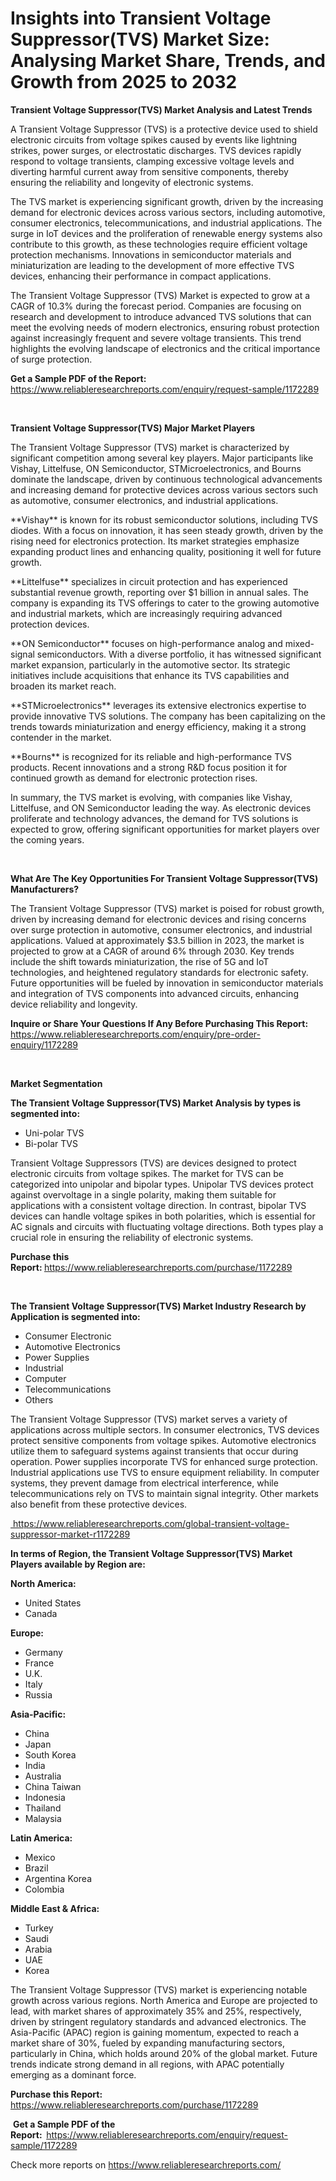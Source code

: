 <p><h1>Insights into Transient Voltage Suppressor(TVS) Market Size: Analysing Market Share, Trends, and Growth from 2025 to 2032</h1></p><p><strong>Transient Voltage Suppressor(TVS) Market Analysis and Latest Trends</strong></p>
<p><p>A Transient Voltage Suppressor (TVS) is a protective device used to shield electronic circuits from voltage spikes caused by events like lightning strikes, power surges, or electrostatic discharges. TVS devices rapidly respond to voltage transients, clamping excessive voltage levels and diverting harmful current away from sensitive components, thereby ensuring the reliability and longevity of electronic systems.</p><p>The TVS market is experiencing significant growth, driven by the increasing demand for electronic devices across various sectors, including automotive, consumer electronics, telecommunications, and industrial applications. The surge in IoT devices and the proliferation of renewable energy systems also contribute to this growth, as these technologies require efficient voltage protection mechanisms. Innovations in semiconductor materials and miniaturization are leading to the development of more effective TVS devices, enhancing their performance in compact applications.</p><p>The Transient Voltage Suppressor (TVS) Market is expected to grow at a CAGR of 10.3% during the forecast period. Companies are focusing on research and development to introduce advanced TVS solutions that can meet the evolving needs of modern electronics, ensuring robust protection against increasingly frequent and severe voltage transients. This trend highlights the evolving landscape of electronics and the critical importance of surge protection.</p></p>
<p><strong>Get a Sample PDF of the Report:&nbsp;</strong> <a href="https://www.reliableresearchreports.com/enquiry/request-sample/1172289?utm_campaign=2413&utm_medium=2&utm_source=Github&utm_content=ia&utm_term=13022025&utm_id=transient-voltage-suppressortvs">https://www.reliableresearchreports.com/enquiry/request-sample/1172289</a></p>
<p>&nbsp;</p>
<p><strong>Transient Voltage Suppressor(TVS) Major Market Players</strong></p>
<p><p>The Transient Voltage Suppressor (TVS) market is characterized by significant competition among several key players. Major participants like Vishay, Littelfuse, ON Semiconductor, STMicroelectronics, and Bourns dominate the landscape, driven by continuous technological advancements and increasing demand for protective devices across various sectors such as automotive, consumer electronics, and industrial applications.</p><p>**Vishay** is known for its robust semiconductor solutions, including TVS diodes. With a focus on innovation, it has seen steady growth, driven by the rising need for electronics protection. Its market strategies emphasize expanding product lines and enhancing quality, positioning it well for future growth.</p><p>**Littelfuse** specializes in circuit protection and has experienced substantial revenue growth, reporting over $1 billion in annual sales. The company is expanding its TVS offerings to cater to the growing automotive and industrial markets, which are increasingly requiring advanced protection devices.</p><p>**ON Semiconductor** focuses on high-performance analog and mixed-signal semiconductors. With a diverse portfolio, it has witnessed significant market expansion, particularly in the automotive sector. Its strategic initiatives include acquisitions that enhance its TVS capabilities and broaden its market reach.</p><p>**STMicroelectronics** leverages its extensive electronics expertise to provide innovative TVS solutions. The company has been capitalizing on the trends towards miniaturization and energy efficiency, making it a strong contender in the market.</p><p>**Bourns** is recognized for its reliable and high-performance TVS products. Recent innovations and a strong R&D focus position it for continued growth as demand for electronic protection rises.</p><p>In summary, the TVS market is evolving, with companies like Vishay, Littelfuse, and ON Semiconductor leading the way. As electronic devices proliferate and technology advances, the demand for TVS solutions is expected to grow, offering significant opportunities for market players over the coming years.</p></p>
<p>&nbsp;</p>
<p><strong>What Are The Key Opportunities For Transient Voltage Suppressor(TVS) Manufacturers?</strong></p>
<p><p>The Transient Voltage Suppressor (TVS) market is poised for robust growth, driven by increasing demand for electronic devices and rising concerns over surge protection in automotive, consumer electronics, and industrial applications. Valued at approximately $3.5 billion in 2023, the market is projected to grow at a CAGR of around 6% through 2030. Key trends include the shift towards miniaturization, the rise of 5G and IoT technologies, and heightened regulatory standards for electronic safety. Future opportunities will be fueled by innovation in semiconductor materials and integration of TVS components into advanced circuits, enhancing device reliability and longevity.</p></p>
<p><strong>Inquire or Share Your Questions If Any Before Purchasing This Report:</strong> <a href="https://www.reliableresearchreports.com/enquiry/pre-order-enquiry/1172289?utm_campaign=2413&utm_medium=2&utm_source=Github&utm_content=ia&utm_term=13022025&utm_id=transient-voltage-suppressortvs">https://www.reliableresearchreports.com/enquiry/pre-order-enquiry/1172289</a></p>
<p>&nbsp;</p>
<p><strong>Market Segmentation</strong></p>
<p><strong>The Transient Voltage Suppressor(TVS) Market Analysis by types is segmented into:</strong></p>
<p><ul><li>Uni-polar TVS</li><li>Bi-polar TVS</li></ul></p>
<p><p>Transient Voltage Suppressors (TVS) are devices designed to protect electronic circuits from voltage spikes. The market for TVS can be categorized into unipolar and bipolar types. Unipolar TVS devices protect against overvoltage in a single polarity, making them suitable for applications with a consistent voltage direction. In contrast, bipolar TVS devices can handle voltage spikes in both polarities, which is essential for AC signals and circuits with fluctuating voltage directions. Both types play a crucial role in ensuring the reliability of electronic systems.</p></p>
<p><strong>Purchase this Report:&nbsp;</strong><a href="https://www.reliableresearchreports.com/purchase/1172289?utm_campaign=2413&utm_medium=2&utm_source=Github&utm_content=ia&utm_term=13022025&utm_id=transient-voltage-suppressortvs">https://www.reliableresearchreports.com/purchase/1172289</a></p>
<p>&nbsp;</p>
<p><strong>The Transient Voltage Suppressor(TVS) Market Industry Research by Application is segmented into:</strong></p>
<p><ul><li>Consumer Electronic</li><li>Automotive Electronics</li><li>Power Supplies</li><li>Industrial</li><li>Computer</li><li>Telecommunications</li><li>Others</li></ul></p>
<p><p>The Transient Voltage Suppressor (TVS) market serves a variety of applications across multiple sectors. In consumer electronics, TVS devices protect sensitive components from voltage spikes. Automotive electronics utilize them to safeguard systems against transients that occur during operation. Power supplies incorporate TVS for enhanced surge protection. Industrial applications use TVS to ensure equipment reliability. In computer systems, they prevent damage from electrical interference, while telecommunications rely on TVS to maintain signal integrity. Other markets also benefit from these protective devices.</p></p>
<p><a href="https://www.reliableresearchreports.com/global-transient-voltage-suppressor-market-r1172289?utm_campaign=2413&utm_medium=2&utm_source=Github&utm_content=ia&utm_term=13022025&utm_id=transient-voltage-suppressortvs">&nbsp;https://www.reliableresearchreports.com/global-transient-voltage-suppressor-market-r1172289</a></p>
<p><strong>In terms of Region, the Transient Voltage Suppressor(TVS) Market Players available by Region are:</strong></p>
<p>
    <p> <strong> North America: </strong>
        <ul>
            <li>United States</li>
            <li>Canada</li>
        </ul>
        </p> 
    <p> <strong> Europe: </strong>
        <ul>
            <li>Germany</li>
            <li>France</li>
            <li>U.K.</li>
            <li>Italy</li>
            <li>Russia</li>
        </ul>
        </p> 
    <p> <strong> Asia-Pacific: </strong>
        <ul>
            <li>China</li>
            <li>Japan</li>
            <li>South Korea</li>
            <li>India</li>
            <li>Australia</li>
            <li>China Taiwan</li>
            <li>Indonesia</li>
            <li>Thailand</li>
            <li>Malaysia</li>
        </ul>
        </p> 
    <p> <strong> Latin America: </strong>
        <ul>
            <li>Mexico</li>
            <li>Brazil</li>
            <li>Argentina Korea</li>
            <li>Colombia</li>
        </ul>
        </p> 
    <p> <strong> Middle East & Africa: </strong>
        <ul>
            <li>Turkey</li>
            <li>Saudi</li>
            <li>Arabia</li>
            <li>UAE</li>
            <li>Korea</li>
        </ul>
    </p>
    </p>
<p><p>The Transient Voltage Suppressor (TVS) market is experiencing notable growth across various regions. North America and Europe are projected to lead, with market shares of approximately 35% and 25%, respectively, driven by stringent regulatory standards and advanced electronics. The Asia-Pacific (APAC) region is gaining momentum, expected to reach a market share of 30%, fueled by expanding manufacturing sectors, particularly in China, which holds around 20% of the global market. Future trends indicate strong demand in all regions, with APAC potentially emerging as a dominant force.</p></p>
<p><strong>Purchase this Report: </strong><a href="https://www.reliableresearchreports.com/purchase/1172289?utm_campaign=2413&utm_medium=2&utm_source=Github&utm_content=ia&utm_term=13022025&utm_id=transient-voltage-suppressortvs">https://www.reliableresearchreports.com/purchase/1172289</a></p>
<p>&nbsp;<strong>Get a Sample PDF of the Report:&nbsp;&nbsp;</strong><a href="https://www.reliableresearchreports.com/enquiry/request-sample/1172289?utm_campaign=2413&utm_medium=2&utm_source=Github&utm_content=ia&utm_term=13022025&utm_id=transient-voltage-suppressortvs">https://www.reliableresearchreports.com/enquiry/request-sample/1172289</a></p>
<p><strong></strong></p>
<p>Check more reports on <a href="https://www.reliableresearchreports.com/?utm_campaign=2413&utm_medium=2&utm_source=Github&utm_content=ia&utm_term=13022025&utm_id=transient-voltage-suppressortvs">https://www.reliableresearchreports.com/</a></p>